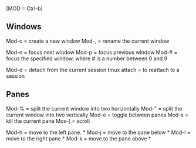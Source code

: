 [MOD = Ctrl-b]

## Windows

Mod-c = create a new window
Mod-, = rename the current window

Mod-n = focus next window
Mod-p = focus previous window
Mod-# = focus the specified window, where # is a number between 0 and 9

Mod-d = detach from the current session
tmux attach = to reattach to a session


## Panes
Mod-% = split the current window into two horizontally
Mod-" = split the current window into two vertically
Mod-o = toggle between panes
Mod-x = kill the current pane
Mox-[ = scroll

Mod-h = move to the left pane. *
Mod-j = move to the pane below *
Mod-l = move to the right pane *
Mod-k = move to the pane above *